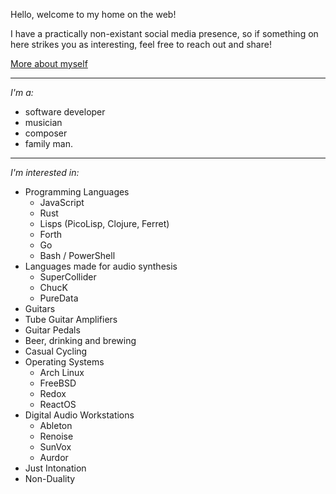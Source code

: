 Hello, welcome to my home on the web!

I have a practically non-existant social media presence, so if something on here strikes you as interesting, feel free to reach out and share!

[More about myself](/about)

---

_I'm a:_

- software developer
- musician
- composer
- family man.

---

_I'm interested in:_

- Programming Languages
    - JavaScript
    - Rust
    - Lisps (PicoLisp, Clojure, Ferret)
    - Forth
    - Go
    - Bash / PowerShell
- Languages made for audio synthesis
    - SuperCollider
    - ChucK
    - PureData
- Guitars
- Tube Guitar Amplifiers
- Guitar Pedals
- Beer, drinking and brewing
- Casual Cycling
- Operating Systems
    - Arch Linux
    - FreeBSD
    - Redox
    - ReactOS
- Digital Audio Workstations
    - Ableton
    - Renoise
    - SunVox
    - Aurdor
- Just Intonation
- Non-Duality